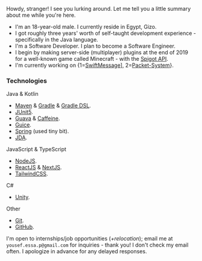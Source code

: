 Howdy, stranger! I see you lurking around. Let me tell you a little summary about me while you're here.

- I'm an 18-year-old male. I currently reside in Egypt, Gizo.
- I got roughly three years' worth of self-taught development experience - specifically in the Java language.
- I'm a Software Developer. I plan to become a Software Engineer.
- I begin by making server-side (multiplayer) plugins at the end of 2019 for a well-known game called Minecraft - with the [Spigot API](https://www.spigotmc.org/wiki/about-spigot/).
- I'm currently working on {1=[SwiftMessage](https://github.com/yousef-essa/SwiftMessage)], 2=[Packet-System](https://github.com/yousef-essa/packet-system)}.

### Technologies
Java & Kotlin
- [Maven](https://maven.apache.org/) & [Gradle](https://gradle.org/) & [Gradle DSL](https://docs.gradle.org/current/dsl/index.html).
- [JUnit5](https://junit.org/junit5/).
- [Guava](https://github.com/google/guava) & [Caffeine](https://github.com/ben-manes/caffeine).
- [Guice](https://github.com/google/guice).
- [Spring](https://spring.io/) (used tiny bit).
- [JDA](https://github.com/DV8FromTheWorld/JDA).

JavaScript & TypeScript
- [NodeJS](https://nodejs.org).
- [ReactJS](https://reactjs.org) & [NextJS](https://nextjs.org).
- [TailwindCSS](https://tailwindcss.com).

C#
- [Unity](https://unity.com).

Other
- [Git](https://git-scm.com/).
- [GitHub](https://github.com).

I'm open to internships/job opportunities (_+relocation_); email me at `yousef.essa.p@gmail.com` for inquiries - thank you! I don't check my email often. I apologize in advance for any delayed responses.
